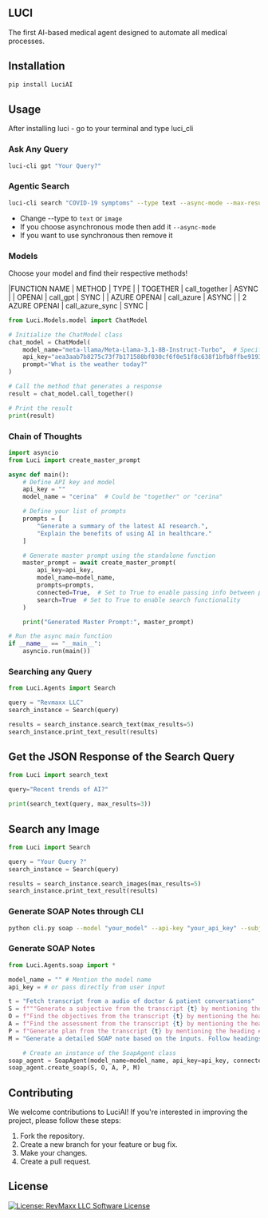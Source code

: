 ## LUCI 

The first AI-based medical agent designed to automate all medical processes.

## Installation

```bash
pip install LuciAI
```

## Usage

After installing luci - go to your terminal and type luci_cli

### Ask Any Query

```bash
luci-cli gpt "Your Query?"
```

### Agentic Search

```bash
luci-cli search "COVID-19 symptoms" --type text --async-mode --max-results 5
```

- Change --type to `text` or `image`
- If you choose asynchronous mode then add it `--async-mode`
- If you want to use synchronous then remove it

### Models

Choose your model and find their respective methods!

|FUNCTION NAME | METHOD | TYPE |
| TOGETHER     | call_together | ASYNC |
| OPENAI       | call_gpt | SYNC |
| AZURE OPENAI | call_azure | ASYNC |
| 2 AZURE OPENAI | call_azure_sync | SYNC |

```python
from Luci.Models.model import ChatModel

# Initialize the ChatModel class
chat_model = ChatModel(
    model_name="meta-llama/Meta-Llama-3.1-8B-Instruct-Turbo",  # Specify your model name
    api_key="aea3aab7b8275c73f7b171588bf030cf6f0e51f8c638f1bfb8ffbe919332d99d",  # Your OpenAI API key
    prompt="What is the weather today?"
)

# Call the method that generates a response
result = chat_model.call_together()

# Print the result
print(result)
```

### Chain of Thoughts

```python
import asyncio
from Luci import create_master_prompt

async def main():
    # Define API key and model
    api_key = ""
    model_name = "cerina"  # Could be "together" or "cerina"

    # Define your list of prompts
    prompts = [
        "Generate a summary of the latest AI research.",
        "Explain the benefits of using AI in healthcare."
    ]

    # Generate master prompt using the standalone function
    master_prompt = await create_master_prompt(
        api_key=api_key,
        model_name=model_name,
        prompts=prompts,
        connected=True,  # Set to True to enable passing info between prompts
        search=True  # Set to True to enable search functionality
    )

    print("Generated Master Prompt:", master_prompt)

# Run the async main function
if __name__ == "__main__":
    asyncio.run(main())
```

### Searching any Query

```python
from Luci.Agents import Search

query = "Revmaxx LLC"
search_instance = Search(query)

results = search_instance.search_text(max_results=5)
search_instance.print_text_result(results)
```

## Get the JSON Response of the Search Query

```python
from Luci import search_text

query="Recent trends of AI?"

print(search_text(query, max_results=3))
```

## Search any Image

```python
from Luci import Search

query = "Your Query ?"
search_instance = Search(query)

results = search_instance.search_images(max_results=5)
search_instance.print_text_result(results)
```

### Generate SOAP Notes through CLI

```bash
python cli.py soap --model "your_model" --api-key "your_api_key" --subjective "..." --objective "..." --assessment "..." --plan "..." --master-prompt "..." --connected
```

### Generate SOAP Notes

```python
from Luci.Agents.soap import *

model_name = "" # Mention the model name
api_key = # or pass directly from user input

t = "Fetch transcript from a audio of doctor & patient conversations"   
S = f"""Generate a subjective from the transcript {t} by mentioning the heading ## Subjective under sub headings **Chief Complaints**, **HPI** """
O = f"Find the objectives from the transcript {t} by mentioning the heading ## Objective under sub headings **Vitals** and **History**"
A = f"Find the assessment from the transcript {t} by mentioning the heading ## Assessment under a list of valid assessments"
P = f"Generate plan from the transcript {t} by mentioning the heading ## Plan under a list of valid plans"
M = "Generate a detailed SOAP note based on the inputs. Follow headings and sub-headings carefully"

    # Create an instance of the SoapAgent class
soap_agent = SoapAgent(model_name=model_name, api_key=api_key, connected=True)
soap_agent.create_soap(S, O, A, P, M)
```

## Contributing

We welcome contributions to LuciAI! If you're interested in improving the project, please follow these steps:

1. Fork the repository.
2. Create a new branch for your feature or bug fix.
3. Make your changes.
4. Create a pull request.

## License

[![License: RevMaxx LLC Software License](https://img.shields.io/badge/license-RevMaxx%20LLC-blue.svg)](LICENSE)



